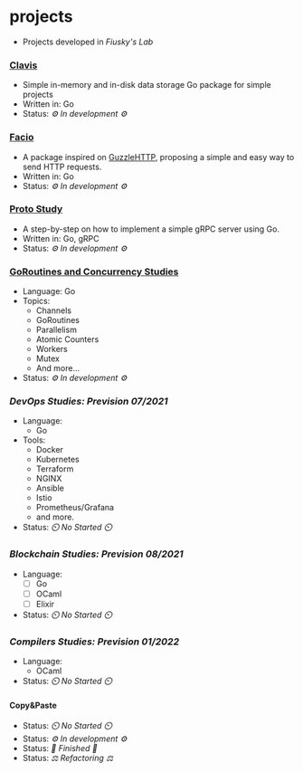 # projects
- Projects developed in _Fiusky's Lab_

### [Clavis](https://github.com/fiuskylab/clavis)
- Simple in-memory and in-disk data storage Go package for simple projects
- Written in: Go
- Status: _⚙️ In development ⚙️_

### [Facio](https://github.com/fiuskylab/facio-http)
- A package inspired on [GuzzleHTTP](https://docs.guzzlephp.org/en/stable/), proposing a simple and easy way to send HTTP requests.
- Written in: Go
- Status: _⚙️ In development ⚙️_

### [Proto Study](https://github.com/fiuskylab/proto-study)
- A step-by-step on how to implement a simple gRPC server using Go.
- Written in: Go, gRPC
- Status: _⚙️ In development ⚙️_

### [GoRoutines and Concurrency Studies](https://github.com/fiuskylab/go-routines101)
- Language: Go
- Topics:
    - Channels
    - GoRoutines
    - Parallelism
    - Atomic Counters
    - Workers
    - Mutex
    - And more...
- Status: _⚙️ In development ⚙️_

### _DevOps Studies: Prevision 07/2021_
- Language:
  - Go
- Tools:
  - Docker
  - Kubernetes
  - Terraform
  - NGINX
  - Ansible
  - Istio
  - Prometheus/Grafana
  - and more.
- Status: _⏲️ No Started ⏲️_

### _Blockchain Studies: Prevision 08/2021_
- Language:
  - [ ] Go
  - [ ] OCaml
  - [ ] Elixir
- Status: _⏲️ No Started ⏲️_

### _Compilers Studies: Prevision 01/2022_
- Language:
  - OCaml
- Status: _⏲️ No Started ⏲️_


#### Copy&Paste
- Status: _⏲️ No Started ⏲️_
- Status: _⚙️ In development ⚙️_
- Status: _🎉 Finished 🎉_
- Status: _⚖️ Refactoring ⚖️_
